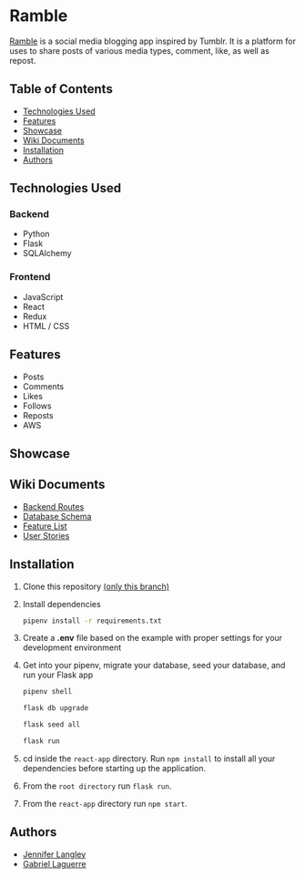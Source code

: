# Ramble

[Ramble](https://ramble-iqta.onrender.com/) is a social media blogging app inspired by Tumblr. It is a platform for uses to share posts of various media types, comment, like, as well as repost.

## Table of Contents
- [Technologies Used](#technologies-used)
- [Features](#features)
- [Showcase](#showcase)
- [Wiki Documents](#wiki-documents)
- [Installation](#installation)
- [Authors](#authors)

## Technologies Used
### Backend
- Python
- Flask
- SQLAlchemy

### Frontend
- JavaScript
- React
- Redux
- HTML / CSS


## Features
- Posts
- Comments
- Likes
- Follows
- Reposts
- AWS

## Showcase

## Wiki Documents
- [Backend Routes](https://github.com/jennlangley/tumblr-clone/wiki/Backend-Routes)
- [Database Schema](https://github.com/jennlangley/tumblr-clone/wiki/Database-Schema)
- [Feature List](https://github.com/jennlangley/tumblr-clone/wiki/Feature-List)
- [User Stories](https://github.com/jennlangley/tumblr-clone/wiki/User-Stories)

## Installation

1. Clone this repository [(only this branch)](https://github.com/jennlangley/tumblr-clone)
2. Install dependencies
      ```bash
      pipenv install -r requirements.txt
      ```
      
3. Create a **.env** file based on the example with proper settings for your
   development environment

4. Get into your pipenv, migrate your database, seed your database, and run your Flask app

   ```bash
   pipenv shell
   ```

   ```bash
   flask db upgrade
   ```

   ```bash
   flask seed all
   ```

   ```bash
   flask run
   ```
5. cd inside the `react-app` directory. Run `npm install` to install all your dependencies before starting up the application.
   
7. From the `root directory` run `flask run`.
   
9. From the `react-app` directory run `npm start`.

## Authors
- [Jennifer Langley](https://github.com/jennlangley)
- [Gabriel Laguerre](https://github.com/gabriellaguerre)

